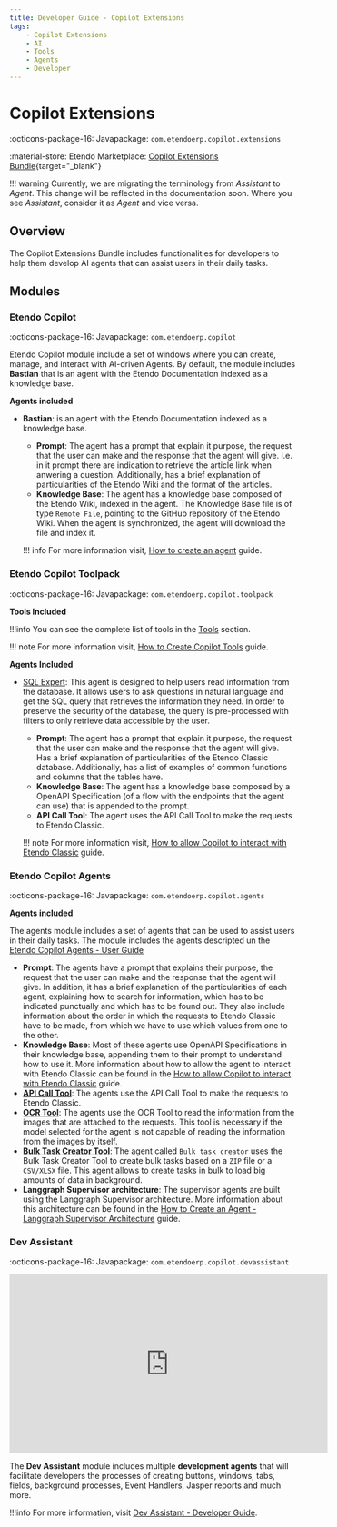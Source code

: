 ```yaml
---
title: Developer Guide - Copilot Extensions
tags: 
    - Copilot Extensions
    - AI
    - Tools
    - Agents
    - Developer
---
```



# Copilot Extensions

:octicons-package-16: Javapackage: `com.etendoerp.copilot.extensions`

:material-store: Etendo Marketplace:  [Copilot Extensions Bundle](https://marketplace.etendo.cloud/#/product-details?module=82C5DA1B57884611ABA8F025619D4C05){target="_blank"}

!!! warning
    Currently, we are migrating the terminology from *Assistant* to *Agent*. This change will be reflected in the documentation soon. Where you see *Assistant*, consider it as *Agent* and vice versa.

## Overview

The Copilot Extensions Bundle includes functionalities for developers to help them develop AI agents that can assist users in their daily tasks.

## Modules

### Etendo Copilot

:octicons-package-16: Javapackage: `com.etendoerp.copilot`

Etendo Copilot module include a set of windows where you can create, manage, and interact with AI-driven Agents. By default, the module includes **Bastian** that is an agent with the Etendo Documentation indexed as a knowledge base.

**Agents included**
 
- **Bastian**: is an agent with the Etendo Documentation indexed as a knowledge base.
    - **Prompt**: The agent has a prompt that explain it purpose, the request that the user can make and the response that the agent will give. i.e. in it prompt there are indication to retrieve the article link when anwering a question. Additionally, has a brief explanation of particularities of the Etendo Wiki and the format of the articles.
    - **Knowledge Base**: The agent has a knowledge base composed of the Etendo Wiki, indexed in the agent. The Knowledge Base file is of type `Remote File`, pointing to the GitHub repository of the Etendo Wiki. When the agent is synchronized, the agent will download the file and index it. 
    
    !!! info 
        For more information visit, [How to create an agent](../../etendo-copilot/how-to-guides/how-to-create-an-agent.md#add-a-knowledge-base) guide.

### Etendo Copilot Toolpack

:octicons-package-16: Javapackage: `com.etendoerp.copilot.toolpack`

**Tools Included**

!!!info
    You can see the complete list of tools in the [Tools](../available-tools/api-call-tool.md) section.
    
!!! note
    For more information visit, [How to Create Copilot Tools](../how-to-guides/how-to-create-copilot-tools.md) guide.

**Agents Included**

- [SQL Expert](../../../user-guide/etendo-copilot/bundles/sql-expert.md): This agent is designed to help users read information from the database. It allows users to ask questions in natural language and get the SQL query that retrieves the information they need. In order to preserve the security of the database, the query is pre-processed with filters to only retrieve data accessible by the user.

    - **Prompt**: The agent has a prompt that explain it purpose, the request that the user can make and the response that the agent will give. Has a brief explanation of particularities of the Etendo Classic database. Additionally, has a list of examples of common functions and columns that the tables have.
    - **Knowledge Base**: The agent has a knowledge base composed by a OpenAPI Specification (of a flow with the endpoints that the agent can use) that is appended to the prompt.
    - **API Call Tool**: The agent uses the API Call Tool to make the requests to Etendo Classic. 

    !!! note
        For more information visit, [How to allow Copilot to interact with Etendo Classic](../how-to-guides/how-to-create-an-agent.md#how-to-allow-copilot-to-interact-with-etendo-classic) guide.


### Etendo Copilot Agents

:octicons-package-16: Javapackage: `com.etendoerp.copilot.agents`

**Agents included**

The agents module includes a set of agents that can be used to assist users in their daily tasks. The module includes the agents descripted un the [Etendo Copilot Agents - User Guide](../../../user-guide/etendo-copilot/bundles/overview.md#etendo-copilot-agents)

- **Prompt**: The agents have a prompt that explains their purpose, the request that the user can make and the response that the agent will give. In addition, it has a brief explanation of the particularities of each agent, explaining how to search for information, which has to be indicated punctually and which has to be found out. They also include information about the order in which the requests to Etendo Classic have to be made, from which we have to use which values from one to the other. 
- **Knowledge Base**: Most of these agents use OpenAPI Specifications in their knowledge base, appending them to their prompt to understand how to use it. More information about how to allow the agent to interact with Etendo Classic can be found in the [How to allow Copilot to interact with Etendo Classic](../how-to-guides/how-to-create-an-agent.md#how-to-allow-copilot-to-interact-with-etendo-classic) guide.
- **[API Call Tool](../available-tools/api-call-tool.md)**: The agents use the API Call Tool to make the requests to Etendo Classic.
- **[OCR Tool](../available-tools/ocr-tool.md)**: The agents use the OCR Tool to read the information from the images that are attached to the requests. This tool is necessary if the model selected for the agent is not capable of reading the information from the images by itself.
- **[Bulk Task Creator Tool](../available-tools/task-creator-tool.md)**: The agent called `Bulk task creator` uses the Bulk Task Creator Tool to create bulk tasks based on a `ZIP` file or a `CSV/XLSX` file. This agent allows to create tasks in bulk to load big amounts of data in background.
- **Langgraph Supervisor architecture**: The supervisor agents are built using the Langgraph Supervisor architecture. More information about this architecture can be found in the [How to Create an Agent - Langgraph Supervisor Architecture](../../etendo-copilot/how-to-guides/how-to-create-an-agent.md#Langgraph-Supervisor-architecture) guide.


### Dev Assistant

:octicons-package-16: Javapackage: `com.etendoerp.copilot.devassistant`

<iframe width="560" height="315" src="https://www.youtube.com/embed/58U9LThdTGo?si=kSxA3MAf22U8fdHh" title="YouTube video player" frameborder="0" allow="accelerometer; autoplay; clipboard-write; encrypted-media; gyroscope; picture-in-picture; web-share" referrerpolicy="strict-origin-when-cross-origin" allowfullscreen></iframe>

The **Dev Assistant** module includes multiple **development agents** that will facilitate developers the processes of creating buttons, windows, tabs, fields, background processes, Event Handlers, Jasper reports and much more.

!!!info
    For more information, visit [Dev Assistant - Developer Guide](../bundles/dev-assistant.md).
